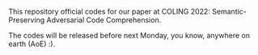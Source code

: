 This repository official codes for our paper at COLING 2022: Semantic-Preserving Adversarial Code Comprehension.

The codes will be released before next Monday, you know, anywhere on earth (AoE) :).
